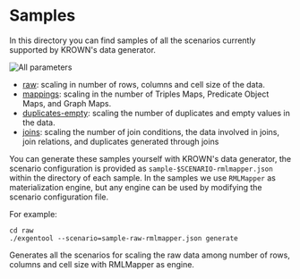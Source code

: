 # Samples

In this directory you can find samples of all the scenarios currently
supported by KROWN's data generator.

![All parameters](https://kg-construct.github.io/KROWN/figures/parameters.svg "Parameters")

- [raw](./raw): scaling in number of rows, columns and cell size of the data.
- [mappings](./mappings): scaling in the number of Triples Maps, Predicate Object Maps, and Graph Maps.
- [duplicates-empty](./duplicates-empty): scaling the number of duplicates and empty values in the data.
- [joins](./joins): scaling the number of join conditions, the data involved in joins,
join relations, and duplicates generated through joins

You can generate these samples yourself with KROWN's data generator, the
scenario configuration is provided as `sample-$SCENARIO-rmlmapper.json`
within the directory of each sample. In the samples we use `RMLMapper` as
materialization engine, but any engine can be used by modifying the scenario
configuration file.

For example:

```
cd raw
./exgentool --scenario=sample-raw-rmlmapper.json generate
```

Generates all the scenarios for scaling the raw data among number of rows,
columns and cell size with RMLMapper as engine.
